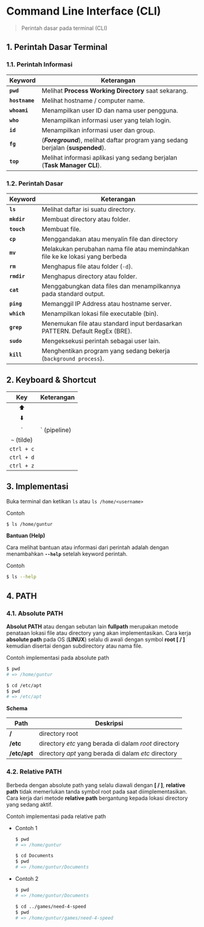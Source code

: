 # Command Line Interface (CLI)

> Perintah dasar pada terminal (CLI)


## 1. Perintah Dasar Terminal

### 1.1. Perintah Informasi

| Keyword        | Keterangan                                                                       |
|----------------|----------------------------------------------------------------------------------|
| __`pwd`__      | Melihat __Process Working Directory__ saat sekarang.                             |
| __`hostname`__ | Melihat hostname / computer name.                                                |
| __`whoami`__   | Menampilkan user ID dan nama user pengguna.                                      |
| __`who`__      | Menampilkan informasi user yang telah login.                                     |
| __`id`__       | Menampilkan informasi user dan group.                                            |
| __`fg`__       | (*__Foreground__*), melihat daftar program yang sedang berjalan (__suspended__). |
| __`top`__      | Melihat informasi aplikasi yang sedang berjalan (__Task Manager CLI__).          |


### 1.2. Perintah Dasar

| Keyword     | Keterangan                                                                    |
|-------------|-------------------------------------------------------------------------------|
| __`ls`__    | Melihat daftar isi suatu directory.                                           |
| __`mkdir`__ | Membuat directory atau folder.                                                |
| __`touch`__ | Membuat file.                                                                 |
| __`cp`__    | Menggandakan atau menyalin file dan directory                                 |
| __`mv`__    | Melakukan perubahan nama file atau memindahkan file ke ke lokasi yang berbeda |
| __`rm`__    | Menghapus file atau folder (`-d`).                                            |
| __`rmdir`__ | Menghapus directory atau folder.                                              |
| __`cat`__   | Menggabungkan data files dan menampilkannya pada standard output.             |
| __`ping`__  | Memanggil IP Address atau hostname server.                                    |
| __`which`__ | Menampilkan lokasi file executable (bin).                                     |
| __`grep`__  | Menemukan file atau standard input berdasarkan PATTERN. Default RegEx (BRE).  |
| __`sudo`__  | Mengeksekusi perintah sebagai user lain.                                      |
| __`kill`__  | Menghentikan program yang sedang bekerja (`background process`).              |


## 2. Keyboard & Shortcut

| Key            | Keterangan         |
|:--------------:|--------------------|
| :arrow_up:     |  |
| :arrow_down:   |  |
| `|` (pipeline) |  |
| `~` (tilde)    |  |
| `ctrl + c`     |  |
| `ctrl + d`     |  |
| `ctrl + z`     |  |


## 3. Implementasi

Buka terminal dan ketikan `ls` atau `ls /home/<username>`

Contoh

``` bash
$ ls /home/guntur
```

__Bantuan (Help)__

Cara melihat bantuan atau informasi dari perintah adalah dengan menambahkan __`--help`__ setelah keyword perintah.

Contoh

``` bash
$ ls --help
```


## 4. PATH

### 4.1. Absolute PATH

__Absolut PATH__ atau dengan sebutan lain __fullpath__ merupakan metode penataan lokasi file atau directory yang akan implementasikan. Cara kerja __absolute path__ pada OS (__LINUX__) selalu di awali dengan symbol __root [ / ]__ kemudian disertai dengan subdirectory atau nama file.

Contoh implementasi pada absolute path

``` bash
$ pwd
# => /home/guntur

$ cd /etc/apt
$ pwd
# => /etc/apt
```

__Schema__

| Path         | Deskripsi                                             |
|--------------|-------------------------------------------------------|
| __/__        | directory root                                        |
| __/etc__     | directory _etc_ yang berada di dalam _root_ directory |
| __/etc/apt__ | directory _apt_ yang berada di dalam _etc_ directory  |


### 4.2. Relative PATH

Berbeda dengan absolute path yang selalu diawali dengan __[ / ]__, __relative path__ tidak memerlukan tanda symbol root pada saat diimplementasikan. Cara kerja dari metode __relative path__ bergantung kepada lokasi directory yang sedang aktif.

Contoh implementasi pada relative path

- Contoh 1

    ``` bash
    $ pwd
    # => /home/guntur

    $ cd Documents
    $ pwd
    # => /home/guntur/Documents
    ```

- Contoh 2

    ``` bash
    $ pwd
    # => /home/guntur/Documents

    $ cd ../games/need-4-speed
    $ pwd
    # => /home/guntur/games/need-4-speed
    ```
